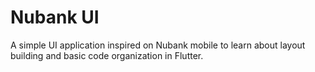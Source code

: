 # Nubank UI

A simple UI application inspired on Nubank mobile to learn about layout building and basic code organization in Flutter.
